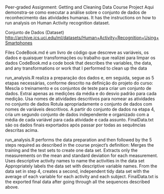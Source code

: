 Peer-graded Assignment: Getting and Cleaning Data Course Project
Aqui demonstra-se como executar a análise sobre o conjunto de dados de reconhecimento das atividades humanas.
 It has the instructions on how to run analysis on Human Activity recognition dataset.

Conjunto de Dados (Dataset)
http://archive.ics.uci.edu/ml/datasets/Human+Activity+Recognition+Using+Smartphones

Files
CodeBook.md é um livro de código que descreve as variáveis, os dados e quaisquer transformações ou trabalho que realizei para limpar os dados
CodeBook.md a code book that describes the variables, the data, and any transformations or work that I performed to clean up the data

run_analysis.R realiza a preparação dos dados e, em seguida, segue as 5 etapas necessárias, conforme descrito na definição do projeto do curso:
Mescla o treinamento e os conjuntos de teste para criar um conjunto de dados.
Extrai apenas as medições da média e do desvio padrão para cada medição.
Usa nomes de atividades descritivos para nomear as atividades no conjunto de dados
Rotula apropriadamente o conjunto de dados com nomes de variáveis descritivos.
A partir do conjunto de dados na etapa 4, cria um segundo conjunto de dados independente e organizado com a média de cada variável para cada atividade e cada assunto.
FinalData.txt são os dados finais exportados após passar por todas as sequências descritas acima.

run_analysis.R performs the data preparation and then followed by the 5 steps required as described in the course project’s definition:
Merges the training and the test sets to create one data set.
Extracts only the measurements on the mean and standard deviation for each measurement.
Uses descriptive activity names to name the activities in the data set
Appropriately labels the data set with descriptive variable names.
From the data set in step 4, creates a second, independent tidy data set with the average of each variable for each activity and each subject.
FinalData.txt is the exported final data after going through all the sequences described above.

